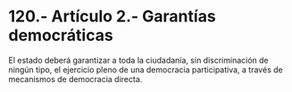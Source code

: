 # 120.- Artículo 2.- Garantías democráticas

El estado deberá garantizar a toda la ciudadanía, sin discriminación de ningún tipo, el ejercicio pleno de una democracia participativa, a través de mecanismos de democracia directa.
